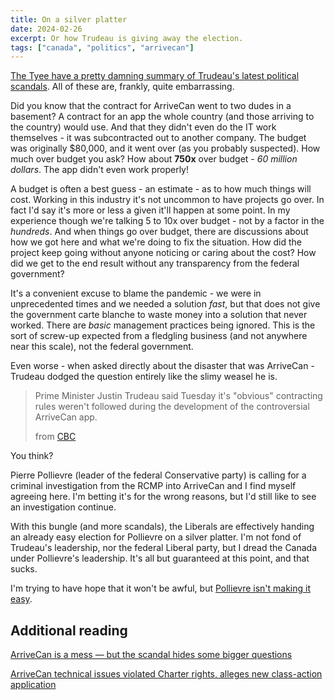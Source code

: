```yaml
---
title: On a silver platter
date: 2024-02-26
excerpt: Or how Trudeau is giving away the election.
tags: ["canada", "politics", "arrivecan"]
---
```


[The Tyee have a pretty damning summary of Trudeau's latest political scandals](https://thetyee.ca/Analysis/2024/02/23/Trudeau-Election-Chances-Are-Trashed/). All of these are, frankly, quite embarrassing.

Did you know that the contract for ArriveCan went to two dudes in a basement? A contract for an app the whole country (and those arriving to the country) would use. And that they didn't even do the IT work themselves - it was subcontracted out to another company. The budget was originally $80,000, and it went over (as you probably suspected). How much over budget you ask? How about **750x** over budget - _60 million dollars_. The app didn't even work properly!

A budget is often a best guess - an estimate - as to how much things will cost. Working in this industry it's not uncommon to have projects go over. In fact I'd say it's more or less a given it'll happen at some point. In my experience though we're talking 5 to 10x over budget - not by a factor in the _hundreds_. And when things go over budget, there are discussions about how we got here and what we're doing to fix the situation. How did the project keep going without anyone noticing or caring about the cost? How did we get to the end result without any transparency from the federal government?

It's a convenient excuse to blame the pandemic - we were in unprecedented times and we needed a solution _fast_, but that does not give the government carte blanche to waste money into a solution that never worked. There are _basic_ management practices being ignored. This is the sort of screw-up expected from a fledgling business (and not anywhere near this scale), not the federal government.

Even worse - when asked directly about the disaster that was ArriveCan - Trudeau dodged the question entirely like the slimy weasel he is.

> Prime Minister Justin Trudeau said Tuesday it's "obvious" contracting rules weren't followed during the development of the controversial ArriveCan app.
>
> from [CBC](https://www.cbc.ca/news/politics/trudeau-says-rules-not-followed-arrivecan-1.7120318)

You think?

Pierre Pollievre (leader of the federal Conservative party) is calling for a criminal investigation from the RCMP into ArriveCan and I find myself agreeing here. I'm betting it's for the wrong reasons, but I'd still like to see an investigation continue.

With this bungle (and more scandals), the Liberals are effectively handing an already easy election for Pollievre on a silver platter. I'm not fond of Trudeau's leadership, nor the federal Liberal party, but I dread the Canada under Pollievre's leadership. It's all but guaranteed at this point, and that sucks.

I'm trying to have hope that it won't be awful, but [Pollievre isn't making it easy](https://globalnews.ca/news/10307833/poilievre-female-spaces-biological-females/#).

## Additional reading

[ArriveCan is a mess — but the scandal hides some bigger questions](https://www.cbc.ca/news/politics/arrivecan-trudeau-poilievre-pandemic-1.7113057)

[ArriveCan technical issues violated Charter rights, alleges new class-action application](https://www.ctvnews.ca/politics/arrivecan-technical-issues-violated-charter-rights-alleges-new-class-action-application-1.6778004)
